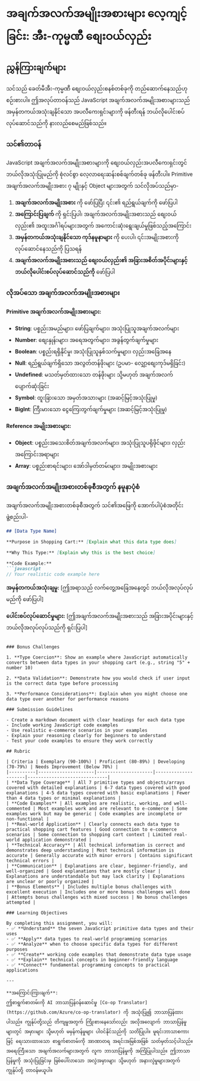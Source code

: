 <!--
CO_OP_TRANSLATOR_METADATA:
{
  "original_hash": "6fd645e97c48cd5eb5a3d290815ec8b5",
  "translation_date": "2025-10-24T16:06:02+00:00",
  "source_file": "2-js-basics/1-data-types/assignment.md",
  "language_code": "my"
}
-->
# အချက်အလက်အမျိုးအစားများ လေ့ကျင့်ခြင်း: အီး-ကုမ္မဏီ စျေးဝယ်လှည်း

## ညွှန်ကြားချက်များ

သင်သည် ခေတ်မီအီး-ကုမ္မဏီ စျေးဝယ်လှည်းစနစ်တစ်ခုကို တည်ဆောက်နေသည်ဟု စဉ်းစားပါ။ ဤအလုပ်တာဝန်သည် JavaScript အချက်အလက်အမျိုးအစားများသည် အမှန်တကယ်အသုံးချနိုင်သော အပလီကေးရှင်းများကို ဖန်တီးရန် ဘယ်လိုပေါင်းစပ်လုပ်ဆောင်သည်ကို နားလည်စေမည်ဖြစ်သည်။

### သင်၏တာဝန်

JavaScript အချက်အလက်အမျိုးအစားများကို စျေးဝယ်လှည်းအပလီကေးရှင်းတွင် ဘယ်လိုအသုံးပြုမည်ကို စုံလင်စွာ လေ့လာရေးဆန်းစစ်ချက်တစ်ခု ဖန်တီးပါ။ Primitive အချက်အလက်အမျိုးအစား ၇ မျိုးနှင့် Object များအတွက် သင်လိုအပ်သည်မှာ-

1. **အချက်အလက်အမျိုးအစား** ကို ဖော်ပြပြီး ၎င်း၏ ရည်ရွယ်ချက်ကို ဖော်ပြပါ
2. **အကြောင်းပြချက်** ကို ရှင်းပြပါ၊ အချက်အလက်အမျိုးအစားသည် စျေးဝယ်လှည်း၏ အထူးအင်္ဂါရပ်များအတွက် အကောင်းဆုံးရွေးချယ်မှုဖြစ်သည့်အကြောင်း
3. **အမှန်တကယ်အသုံးချနိုင်သော ကုဒ်နမူနာများ** ကို ပေးပါ၊ ၎င်းအမျိုးအစားကို လုပ်ဆောင်နေသည်ကို ပြသရန်
4. **အချက်အလက်အမျိုးအစားသည် စျေးဝယ်လှည်း၏ အခြားအစိတ်အပိုင်းများနှင့် ဘယ်လိုပေါင်းစပ်လုပ်ဆောင်သည်ကို** ဖော်ပြပါ

### လိုအပ်သော အချက်အလက်အမျိုးအစားများ

**Primitive အချက်အလက်အမျိုးအစားများ:**
- **String**: ပစ္စည်းအမည်များ၊ ဖော်ပြချက်များ၊ အသုံးပြုသူအချက်အလက်များ
- **Number**: စျေးနှုန်းများ၊ အရေအတွက်များ၊ အခွန်တွက်ချက်မှုများ
- **Boolean**: ပစ္စည်းရရှိနိုင်မှု၊ အသုံးပြုသူနှစ်သက်မှုများ၊ လှည်းအခြေအနေ
- **Null**: ရည်ရွယ်ချက်ရှိသော အလွတ်တန်ဖိုးများ (ဥပမာ- လျှော့စျေးကုဒ်မရှိခြင်း)
- **Undefined**: မသတ်မှတ်ထားသော တန်ဖိုးများ သို့မဟုတ် အချက်အလက်ပျောက်ဆုံးခြင်း
- **Symbol**: ထူးခြားသော အမှတ်အသားများ (အဆင့်မြင့်အသုံးပြုမှု)
- **BigInt**: ကြီးမားသော ငွေကြေးတွက်ချက်မှုများ (အဆင့်မြင့်အသုံးပြုမှု)

**Reference အမျိုးအစားများ:**
- **Object**: ပစ္စည်းအသေးစိတ်အချက်အလက်များ၊ အသုံးပြုသူပရိုဖိုင်များ၊ လှည်းအကြောင်းအရာများ
- **Array**: ပစ္စည်းစာရင်းများ၊ အော်ဒါမှတ်တမ်းများ၊ အမျိုးအစားများ

### အချက်အလက်အမျိုးအစားတစ်ခုစီအတွက် နမူနာပုံစံ

အချက်အလက်အမျိုးအစားတစ်ခုစီအတွက် သင်၏အဖြေကို အောက်ပါပုံစံအတိုင်း ဖွဲ့စည်းပါ-

```markdown
## [Data Type Name]

**Purpose in Shopping Cart:** [Explain what this data type does]

**Why This Type:** [Explain why this is the best choice]

**Code Example:**
```javascript
// Your realistic code example here
```

**အမှန်တကယ်အသုံးချမှု:** [ဤအရာသည် လက်တွေ့အခြေအနေတွင် ဘယ်လိုအလုပ်လုပ်မည်ကို ဖော်ပြပါ]

**ပေါင်းစပ်လုပ်ဆောင်မှုများ:** [ဤအချက်အလက်အမျိုးအစားသည် အခြားအပိုင်းများနှင့် ဘယ်လိုအလုပ်လုပ်သည်ကို ရှင်းပြပါ]
```

### Bonus Challenges

1. **Type Coercion**: Show an example where JavaScript automatically converts between data types in your shopping cart (e.g., string "5" + number 10)

2. **Data Validation**: Demonstrate how you would check if user input is the correct data type before processing

3. **Performance Considerations**: Explain when you might choose one data type over another for performance reasons

### Submission Guidelines

- Create a markdown document with clear headings for each data type
- Include working JavaScript code examples
- Use realistic e-commerce scenarios in your examples
- Explain your reasoning clearly for beginners to understand
- Test your code examples to ensure they work correctly

## Rubric

| Criteria | Exemplary (90-100%) | Proficient (80-89%) | Developing (70-79%) | Needs Improvement (Below 70%) |
|----------|---------------------|---------------------|---------------------|------------------------------|
| **Data Type Coverage** | All 7 primitive types and objects/arrays covered with detailed explanations | 6-7 data types covered with good explanations | 4-5 data types covered with basic explanations | Fewer than 4 data types or minimal explanations |
| **Code Examples** | All examples are realistic, working, and well-commented | Most examples work and are relevant to e-commerce | Some examples work but may be generic | Code examples are incomplete or non-functional |
| **Real-world Application** | Clearly connects each data type to practical shopping cart features | Good connection to e-commerce scenarios | Some connection to shopping cart context | Limited real-world application demonstrated |
| **Technical Accuracy** | All technical information is correct and demonstrates deep understanding | Most technical information is accurate | Generally accurate with minor errors | Contains significant technical errors |
| **Communication** | Explanations are clear, beginner-friendly, and well-organized | Good explanations that are mostly clear | Explanations are understandable but may lack clarity | Explanations are unclear or poorly organized |
| **Bonus Elements** | Includes multiple bonus challenges with excellent execution | Includes one or more bonus challenges well done | Attempts bonus challenges with mixed success | No bonus challenges attempted |

### Learning Objectives

By completing this assignment, you will:
- ✅ **Understand** the seven JavaScript primitive data types and their uses
- ✅ **Apply** data types to real-world programming scenarios
- ✅ **Analyze** when to choose specific data types for different purposes
- ✅ **Create** working code examples that demonstrate data type usage
- ✅ **Explain** technical concepts in beginner-friendly language
- ✅ **Connect** fundamental programming concepts to practical applications

---

**အကြောင်းကြားချက်**:  
ဤစာရွက်စာတမ်းကို AI ဘာသာပြန်ဝန်ဆောင်မှု [Co-op Translator](https://github.com/Azure/co-op-translator) ကို အသုံးပြု၍ ဘာသာပြန်ထားပါသည်။ ကျွန်ုပ်တို့သည် တိကျမှုအတွက် ကြိုးစားနေသော်လည်း အလိုအလျောက် ဘာသာပြန်မှုများတွင် အမှားများ သို့မဟုတ် မမှန်ကန်မှုများ ပါဝင်နိုင်သည်ကို သတိပြုပါ။ မူရင်းဘာသာစကားဖြင့် ရေးသားထားသော စာရွက်စာတမ်းကို အာဏာတရ အရင်းအမြစ်အဖြစ် သတ်မှတ်သင့်ပါသည်။ အရေးကြီးသော အချက်အလက်များအတွက် လူက ဘာသာပြန်မှုကို အကြံပြုပါသည်။ ဤဘာသာပြန်မှုကို အသုံးပြုခြင်းမှ ဖြစ်ပေါ်လာသော အလွဲအမှားများ သို့မဟုတ် အနားလွဲမှုများအတွက် ကျွန်ုပ်တို့ တာဝန်မယူပါ။